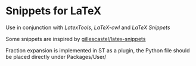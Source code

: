 # Snippets for LaTeX

Use in conjunction with _LatexTools_, _LaTeX-cwl_ and _LaTeX Snippets_

Some snippets are inspired by [gillescastel/latex-snippets](https://github.com/gillescastel/latex-snippets)

Fraction expansion is implemented in ST as a plugin, the Python file should be placed directly under Packages/User/
